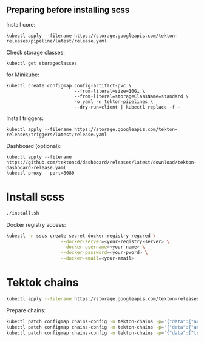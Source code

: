 ## Preparing before installing scss

Install core:
```
kubectl apply --filename https://storage.googleapis.com/tekton-releases/pipeline/latest/release.yaml
```

Check storage classes:
```
kubectl get storageclasses
```

for Minikube:
```
kubectl create configmap config-artifact-pvc \
                         --from-literal=size=10Gi \
                         --from-literal=storageClassName=standard \
                         -o yaml -n tekton-pipelines \
                         --dry-run=client | kubectl replace -f -
```


Install triggers:
```
kubectl apply --filename https://storage.googleapis.com/tekton-releases/triggers/latest/release.yaml
```

Dashboard (optional):
```
kubectl apply --filename https://github.com/tektoncd/dashboard/releases/latest/download/tekton-dashboard-release.yaml
kubectl proxy --port=8080
```

# Install scss

```bash
./install.sh
```

Docker registry access:
```bash
kubectl -n sscs create secret docker-registry regcred \
                    --docker-server=<your-registry-server> \
                    --docker-username=<your-name> \
                    --docker-password=<your-pword> \
                    --docker-email=<your-email>
```

# Tektok chains

```bash
kubectl apply --filename https://storage.googleapis.com/tekton-releases/chains/latest/release.yaml
```

Prepare chains:
```bash
kubectl patch configmap chains-config -n tekton-chains -p='{"data":{"artifacts.taskrun.format": "in-toto"}}'
kubectl patch configmap chains-config -n tekton-chains -p='{"data":{"artifacts.taskrun.storage": "oci"}}'
kubectl patch configmap chains-config -n tekton-chains -p='{"data":{"transparency.enabled": "true"}}'
```
